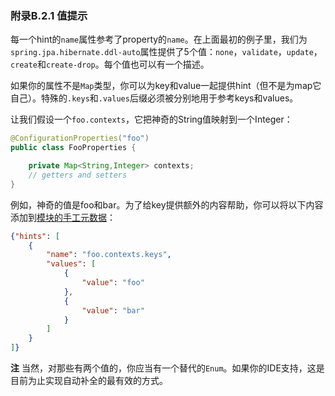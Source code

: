 ### 附录B.2.1 值提示

每一个hint的`name`属性参考了property的`name`。在上面最初的例子里，我们为`spring.jpa.hibernate.ddl-auto`属性提供了5个值：`none`，`validate`，`update`，`create`和`create-drop`。每个值也可以有一个描述。

如果你的属性不是`Map`类型，你可以为key和value一起提供hint（但不是为map它自己）。特殊的`.keys`和`.values`后缀必须被分别地用于参考keys和values。

让我们假设一个`foo.contexts`，它把神奇的String值映射到一个Integer：
```java
@ConfigurationProperties("foo")
public class FooProperties {

    private Map<String,Integer> contexts;
    // getters and setters
}
```
例如，神奇的值是foo和bar。为了给key提供额外的内容帮助，你可以将以下内容添加到[模块的手工元数据](https://docs.spring.io/spring-boot/docs/2.0.0.M2/reference/htmlsingle/#configuration-metadata-additional-metadata)：
```json
{"hints": [
    {
        "name": "foo.contexts.keys",
        "values": [
            {
                "value": "foo"
            },
            {
                "value": "bar"
            }
        ]
    }
]}
```
**注** 当然，对那些有两个值的，你应当有一个替代的`Enum`。如果你的IDE支持，这是目前为止实现自动补全的最有效的方式。